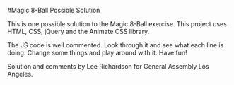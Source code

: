 #Magic 8-Ball Possible Solution

This is one possible solution to the Magic 8-Ball exercise. This project uses HTML, CSS, jQuery and the Animate CSS library.  

The JS code is well commented. Look through it and see what each line is doing.  Change some things and play around with it. Have fun!  

Solution and comments by Lee Richardson for General Assembly Los Angeles. 
